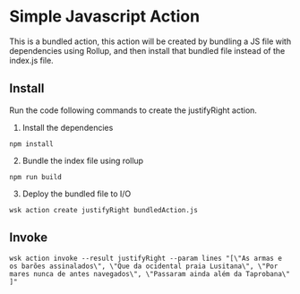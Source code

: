 # Simple Javascript Action

This is a bundled action, this action will be created by bundling a JS file with dependencies using Rollup, and then install that bundled file instead of the index.js file.

## Install

Run the code following commands to create the justifyRight action.

1. Install the dependencies
  ```
  npm install
  ```
2. Bundle the index file using rollup
  ```
  npm run build
  ```
3. Deploy the bundled file to I/O   
  ```
  wsk action create justifyRight bundledAction.js
  ```

## Invoke

  ```
  wsk action invoke --result justifyRight --param lines "[\"As armas e os barões assinalados\", \"Que da ocidental praia Lusitana\", \"Por mares nunca de antes navegados\", \"Passaram ainda além da Taprobana\" ]"  
  ```
